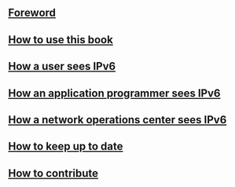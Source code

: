 ## [Foreword](Foreword.md)

## [How to use this book](How%20to%20use%20this%20book.md)

## [How a user sees IPv6](How%20a%20user%20sees%20IPv6.md)

## [How an application programmer sees IPv6](How%20an%20application%20programmer%20sees%20IPv6.md)

## [How a network operations center sees IPv6](How%20a%20network%20operations%20center%20sees%20IPv6.md)

## [How to keep up to date](How%20to%20keep%20up%20to%20date.md)

## [How to contribute](How%20to%20contribute.md)